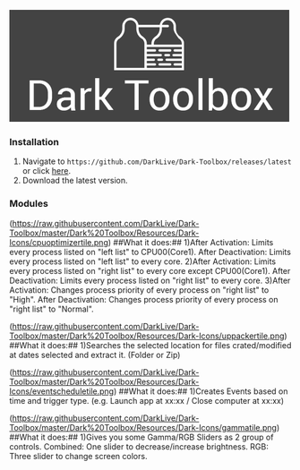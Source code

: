 ![alt text](https://raw.githubusercontent.com/DarkLive/Dark-Toolbox/master/Dark%20Toolbox/Splash.png)

### Installation ###
1. Navigate to `https://github.com/DarkLive/Dark-Toolbox/releases/latest` or click [here](https://github.com/DarkLive/Dark-Toolbox/releases/latest).
2. Download the latest version.

### Modules ###
(https://raw.githubusercontent.com/DarkLive/Dark-Toolbox/master/Dark%20Toolbox/Resources/Dark-Icons/cpuoptimizertile.png)
##What it does:##
1)After Activation: Limits every process listed on "left list" to CPU00(Core1).
  After Deactivation: Limits every process listed on "left list" to every core.
2)After Activation: Limits every process listed on "right list" to every core except CPU00(Core1).
  After Deactivation: Limits every process listed on "right list" to every core.
3)After Activation: Changes process priority of every process on "right list" to "High".
  After Deactivation: Changes process priority of every process on "right list" to "Normal".

(https://raw.githubusercontent.com/DarkLive/Dark-Toolbox/master/Dark%20Toolbox/Resources/Dark-Icons/uppackertile.png)
##What it does:##
1)Searches the selected location for files crated/modified at dates selected and extract it. (Folder or Zip)

(https://raw.githubusercontent.com/DarkLive/Dark-Toolbox/master/Dark%20Toolbox/Resources/Dark-Icons/eventscheduletile.png)
##What it does:##
1)Creates Events based on time and trigger type. (e.g. Launch app at xx:xx / Close computer at xx:xx)

(https://raw.githubusercontent.com/DarkLive/Dark-Toolbox/master/Dark%20Toolbox/Resources/Dark-Icons/gammatile.png)
##What it does:##
1)Gives you some Gamma/RGB Sliders as 2 group of controls. Combined: One slider to decrease/increase brightness.
                                                           RGB: Three slider to change screen colors.
  
